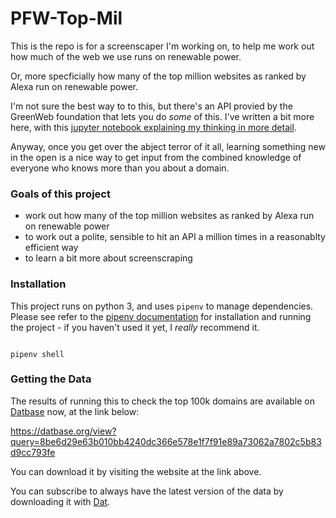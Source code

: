 # PFW-Top-Mil

This is the repo is for a screenscaper I'm working on, to help me work out how much of the web we use runs on renewable power.

Or, more specficially how many of the top million websites as ranked by Alexa run on renewable power.

I'm not sure the best way to to this, but there's an API provied by the GreenWeb foundation that lets you do _some_ of this. I've written a bit more here, with this [jupyter notebook explaining my thinking in more detail](https://github.com/productscience/planet-friendly-web/blob/hugo/binder/how-much-web-renewable.ipynb).

Anyway, once you get over the abject terror of it all, learning something new in the open is a nice way to get input from the combined knowledge of everyone who knows more than you about a domain.

### Goals of this project

- work out how many of the top million websites as ranked by Alexa run on renewable power
- to work out a polite, sensible to hit an API a million times in a reasonablty efficient way
- to learn a bit more about screenscraping


### Installation 

This project runs on python 3, and uses `pipenv` to manage dependencies. Please see refer to the [pipenv documentation](https://docs.pipenv.org/) for installation and running the project - if you haven't used it yet, I _really_ recommend it.

```

pipenv shell
```


### Getting the Data

The results of running this to check the top 100k domains are available on [Datbase](https://datbase.org/view?query=8be6d29e63b010bb4240dc366e578e1f7f91e89a73062a7802c5b83d9cc793fe
) now, at the link below:

https://datbase.org/view?query=8be6d29e63b010bb4240dc366e578e1f7f91e89a73062a7802c5b83d9cc793fe

You can download it by visiting the website at the link above.

You can subscribe to always have the latest version of the data by downloading it with [Dat](http://datproject.org/).